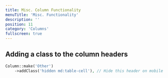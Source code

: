 ```yaml
---
title: Misc. Column Functionality
menuTitle: 'Misc. Functionality'
description: ''
position: 11
category: 'Columns'
fullscreen: true
---
```


## Adding a class to the column headers

```php
Column::make('Other')
    ->addClass('hidden md:table-cell'), // Hide this header on mobile
```
